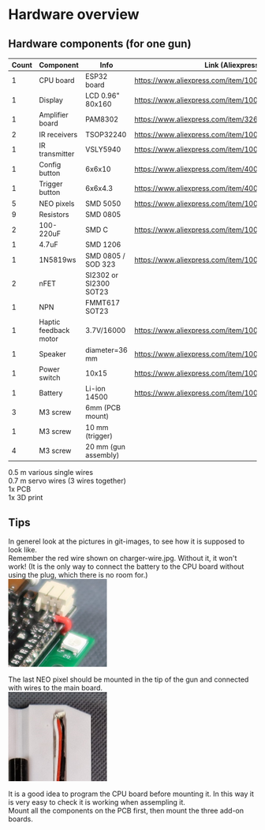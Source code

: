 # Hardware overview

## Hardware components (for one gun)

| Count | Component | Info | Link (Aliexpress) |
|-------|------|-----|--|
| 1| CPU board | ESP32 board |https://www.aliexpress.com/item/1005006982480169.html | 
| 1| Display | LCD 0.96" 80x160 | https://www.aliexpress.com/item/1005005300940624.html|
| 1| Amplifier board| PAM8302| https://www.aliexpress.com/item/32686733187.html|
| 2| IR receivers | TSOP32240 | https://www.aliexpress.com/item/1005005665455510.html|
| 1| IR transmitter | VSLY5940| https://www.aliexpress.com/item/1005005262125949.html|
| 1| Config button |6x6x10 | https://www.aliexpress.com/item/4001166999847.html|
| 1| Trigger button | 6x6x4.3| https://www.aliexpress.com/item/4001166999847.html|
| 5|NEO pixels | SMD 5050| https://www.aliexpress.com/item/1005002653014067.html|
|9| Resistors| SMD 0805 ||
|2|100-220uF| SMD C | https://www.aliexpress.com/item/1005005691643122.html |
|1|4.7uF | SMD 1206|
|1|1N5819ws | SMD 0805 / SOD 323 | https://www.aliexpress.com/item/1005003103906083.html|
|2| nFET | SI2302 or SI2300 SOT23 ||
|1| NPN | FMMT617 SOT23 ||
|1| Haptic feedback motor| 3.7V/16000 | https://www.aliexpress.com/item/1005003099287631.html |
|1|Speaker | diameter=36 mm| https://www.aliexpress.com/item/1005002939305602.html |
| 1|Power switch | 10x15 | https://www.aliexpress.com/item/1005005495319044.html|
| 1|Battery | Li-ion 14500 | https://www.aliexpress.com/item/1005005687014456.html|
|3| M3 screw | 6mm (PCB mount)| |
|1| M3 screw |  10 mm (trigger)| |
|4| M3 screw  | 20 mm (gun assembly)| |

0.5 m various single wires  
0.7 m servo wires (3 wires together)  
1x PCB  
1x 3D print  

## Tips
In generel look at the pictures in git-images, to see how it is supposed to look like.   
Remember the red wire shown on charger-wire.jpg. Without it, it won't work! (It is the only way to connect the battery to the CPU board without using the plug, which there is no room for.)  
<img src="git-images/charger-wire.jpg" width="200">  

The last NEO pixel should be mounted in the tip of the gun and connected with wires to the main board.  
<img src="git-images/front-neo.png" width="200">  

It is a good idea to program the CPU board before mounting it. In this way it is very easy to check it is working when assempling it.  
Mount all the components on the PCB first, then mount the three add-on boards.  

